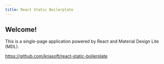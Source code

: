 ```yaml
---
title: React Static Boilerplate
---
```


## Welcome!

This is a single-page application powered by React and Material Design Lite (MDL).

https://github.com/kriasoft/react-static-boilerplate

